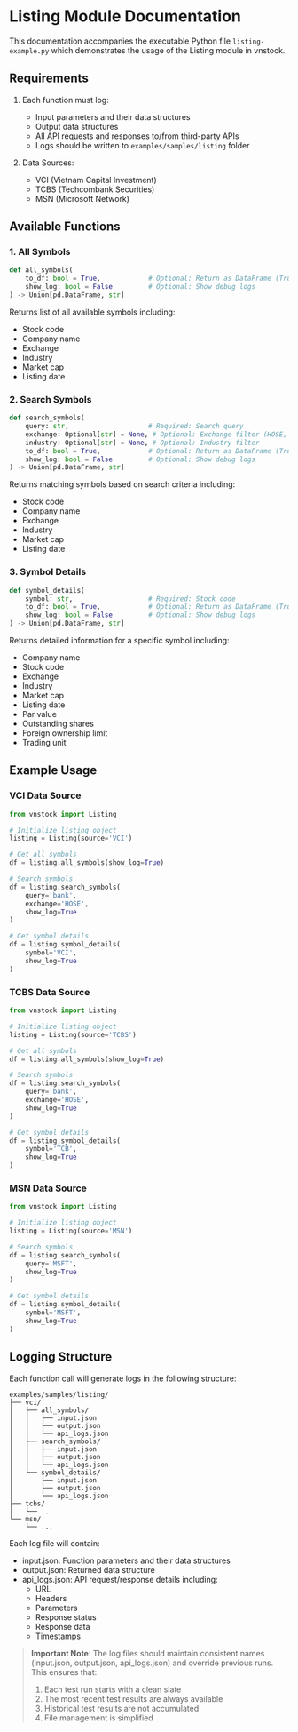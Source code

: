# Listing Module Documentation

This documentation accompanies the executable Python file `listing-example.py` which demonstrates the usage of the Listing module in vnstock.

## Requirements

1. Each function must log:

   - Input parameters and their data structures
   - Output data structures
   - All API requests and responses to/from third-party APIs
   - Logs should be written to `examples/samples/listing` folder

2. Data Sources:
   - VCI (Vietnam Capital Investment)
   - TCBS (Techcombank Securities)
   - MSN (Microsoft Network)

## Available Functions

### 1. All Symbols

```python
def all_symbols(
    to_df: bool = True,            # Optional: Return as DataFrame (True) or JSON (False)
    show_log: bool = False         # Optional: Show debug logs
) -> Union[pd.DataFrame, str]
```

Returns list of all available symbols including:

- Stock code
- Company name
- Exchange
- Industry
- Market cap
- Listing date

### 2. Search Symbols

```python
def search_symbols(
    query: str,                    # Required: Search query
    exchange: Optional[str] = None, # Optional: Exchange filter (HOSE, HNX, UPCOM)
    industry: Optional[str] = None, # Optional: Industry filter
    to_df: bool = True,            # Optional: Return as DataFrame (True) or JSON (False)
    show_log: bool = False         # Optional: Show debug logs
) -> Union[pd.DataFrame, str]
```

Returns matching symbols based on search criteria including:

- Stock code
- Company name
- Exchange
- Industry
- Market cap
- Listing date

### 3. Symbol Details

```python
def symbol_details(
    symbol: str,                   # Required: Stock code
    to_df: bool = True,            # Optional: Return as DataFrame (True) or JSON (False)
    show_log: bool = False         # Optional: Show debug logs
) -> Union[pd.DataFrame, str]
```

Returns detailed information for a specific symbol including:

- Company name
- Stock code
- Exchange
- Industry
- Market cap
- Listing date
- Par value
- Outstanding shares
- Foreign ownership limit
- Trading unit

## Example Usage

### VCI Data Source

```python
from vnstock import Listing

# Initialize listing object
listing = Listing(source='VCI')

# Get all symbols
df = listing.all_symbols(show_log=True)

# Search symbols
df = listing.search_symbols(
    query='bank',
    exchange='HOSE',
    show_log=True
)

# Get symbol details
df = listing.symbol_details(
    symbol='VCI',
    show_log=True
)
```

### TCBS Data Source

```python
from vnstock import Listing

# Initialize listing object
listing = Listing(source='TCBS')

# Get all symbols
df = listing.all_symbols(show_log=True)

# Search symbols
df = listing.search_symbols(
    query='bank',
    exchange='HOSE',
    show_log=True
)

# Get symbol details
df = listing.symbol_details(
    symbol='TCB',
    show_log=True
)
```

### MSN Data Source

```python
from vnstock import Listing

# Initialize listing object
listing = Listing(source='MSN')

# Search symbols
df = listing.search_symbols(
    query='MSFT',
    show_log=True
)

# Get symbol details
df = listing.symbol_details(
    symbol='MSFT',
    show_log=True
)
```

## Logging Structure

Each function call will generate logs in the following structure:

```
examples/samples/listing/
├── vci/
│   ├── all_symbols/
│   │   ├── input.json
│   │   ├── output.json
│   │   └── api_logs.json
│   ├── search_symbols/
│   │   ├── input.json
│   │   ├── output.json
│   │   └── api_logs.json
│   └── symbol_details/
│       ├── input.json
│       ├── output.json
│       └── api_logs.json
├── tcbs/
│   └── ...
└── msn/
    └── ...
```

Each log file will contain:

- input.json: Function parameters and their data structures
- output.json: Returned data structure
- api_logs.json: API request/response details including:
  - URL
  - Headers
  - Parameters
  - Response status
  - Response data
  - Timestamps

> **Important Note**: The log files should maintain consistent names (input.json, output.json, api_logs.json) and override previous runs. This ensures that:
>
> 1. Each test run starts with a clean slate
> 2. The most recent test results are always available
> 3. Historical test results are not accumulated
> 4. File management is simplified
